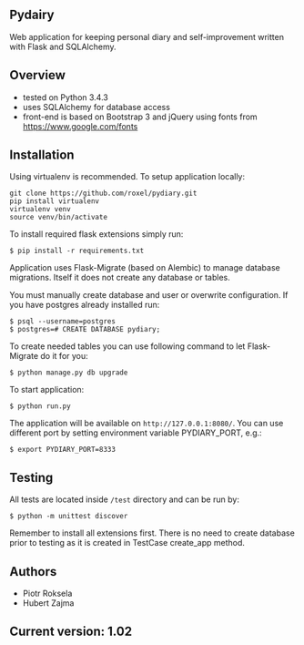 Pydairy
-------
Web application for keeping personal diary and self-improvement written with Flask and SQLAlchemy.



Overview
-------

* tested on Python 3.4.3
* uses SQLAlchemy for database access
* front-end is based on Bootstrap 3 and jQuery using fonts from https://www.google.com/fonts

Installation
-------

Using virtualenv is recommended. To setup application locally:

```shell
git clone https://github.com/roxel/pydiary.git
pip install virtualenv
virtualenv venv
source venv/bin/activate
```    

To install required flask extensions simply run:

    $ pip install -r requirements.txt
    
Application uses Flask-Migrate (based on Alembic) to manage database migrations. 
Itself it does not create any database or tables. 

You must manually create database and user or overwrite configuration.
If you have postgres already installed run:

    $ psql --username=postgres
    $ postgres=# CREATE DATABASE pydiary;

To create needed tables you can use following command to let Flask-Migrate do it for you:

    $ python manage.py db upgrade
    
To start application:

    $ python run.py
    
The application will be available on `http://127.0.0.1:8080/`.
You can use different port by setting environment variable PYDIARY_PORT, e.g.:

    $ export PYDIARY_PORT=8333

Testing
-------

All tests are located inside `/test` directory and can be run by:

    $ python -m unittest discover
    
Remember to install all extensions first. There is no need to create database prior to testing as it is created in TestCase create_app method. 

Authors
-------

* Piotr Roksela
* Hubert Zajma

Current version: 1.02
-------
